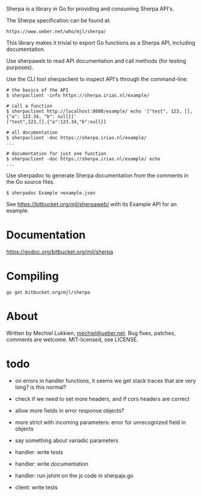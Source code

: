 Sherpa is a library in Go for providing and consuming Sherpa API's.

The Sherpa specification can be found at:

	https://www.ueber.net/who/mjl/sherpa/

This library makes it trivial to export Go functions as a Sherpa API, including documentation.

Use sherpaweb to read API documentation and call methods (for testing purposes).

Use the CLI tool sherpaclient to inspect API's through the command-line:

	# the basics of the API
	$ sherpaclient -info https://sherpa.irias.nl/example/

	# call a function
	$ sherpaclient http://localhost:8080/example/ echo '["test", 123, [], {"a": 123.34, "b": null}]'
	["test",123,[],{"a":123.34,"b":null}]

	# all documentation
	$ sherpaclient -doc https://sherpa.irias.nl/example/
	...

	# documentation for just one function
	$ sherpaclient -doc https://sherpa.irias.nl/example/ echo
	...

Use sherpadoc to generate Sherpa documentation from the comments in the Go source files.

	$ sherpadoc Example >example.json

See https://bitbucket.org/mjl/sherpaweb/ with its Example API for an example.


# Documentation

https://godoc.org/bitbucket.org/mjl/sherpa

# Compiling

	go get bitbucket.org/mjl/sherpa

# About

Written by Mechiel Lukkien, mechiel@ueber.net. Bug fixes, patches, comments are welcome.
MIT-licensed, see LICENSE.


# todo

- on errors in handler functions, it seems we get stack traces that are very long? is this normal?
- check if we need to set more headers, and if cors headers are correct
- allow more fields in error response objects?
- more strict with incoming parameters: error for unrecognized field in objects
- say something about variadic parameters

- handler: write tests
- handler: write documentation
- handler: run jshint on the js code in sherpajs.go

- client: write tests
